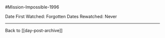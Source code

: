 #Mission-Impossible-1996

Date First Watched:  Forgotten
Dates Rewatched:  Never

---
Back to [[day-post-archive]]